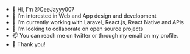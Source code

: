 - 👋 Hi, I’m @CeeJayyy007
- 👀 I’m interested in Web and App design and development
- 🌱 I’m currently working with Laravel, React.js, React Native and APIs
- 💞️ I’m looking to collaborate on open source projects
- 📫 You can reach me on twitter or through my email on my profile.
- 🌱 Thank you!

